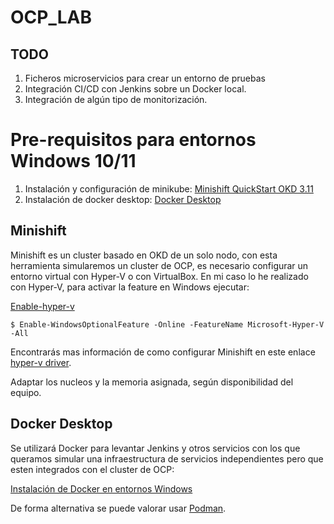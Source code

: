 # OCP_LAB

## TODO

1. Ficheros microservicios para crear un entorno de pruebas
2. Integración CI/CD con Jenkins sobre un Docker local.
3. Integración de algún tipo de monitorización.


# Pre-requisitos para entornos Windows 10/11

1. Instalación y configuración de minikube: [Minishift QuickStart OKD 3.11](https://docs.okd.io/3.11/minishift/getting-started/quickstart.html)
2. Instalación de docker desktop: [Docker Desktop](https://docs.docker.com/desktop/install/windows-install/)

## Minishift

Minishift es un cluster basado en OKD de un solo nodo, con esta herramienta simularemos un cluster de OCP, es necesario configurar un entorno virtual con Hyper-V o con VirtualBox.
En mi caso lo he realizado con Hyper-V, para activar la feature en Windows ejecutar:

[Enable-hyper-v](https://learn.microsoft.com/en-us/virtualization/hyper-v-on-windows/quick-start/enable-hyper-v)

`$ Enable-WindowsOptionalFeature -Online -FeatureName Microsoft-Hyper-V -All`

Encontrarás mas información de como configurar Minishift en este enlace [hyper-v driver](https://docs.okd.io/3.11/minishift/getting-started/setting-up-virtualization-environment.html#setting-up-hyper-v-driver).

Adaptar los nucleos y la memoria asignada, según disponibilidad del equipo.

## Docker Desktop

Se utilizará Docker para levantar Jenkins y otros servicios con los que queramos simular una infraestructura de servicios independientes pero que esten integrados con 
el cluster de OCP:

[Instalación de Docker en entornos Windows](https://docs.docker.com/desktop/install/windows-install/)

De forma alternativa se puede valorar usar [Podman](https://podman.io/whatis.html).
